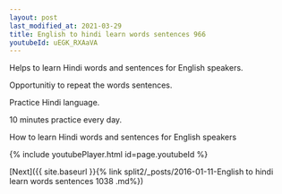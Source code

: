 ```yaml
---
layout: post
last_modified_at: 2021-03-29
title: English to hindi learn words sentences 966 
youtubeId: uEGK_RXAaVA
---
```

 
 
Helps to learn Hindi words and sentences for English speakers.

Opportunitiy to repeat the words sentences. 

Practice Hindi language. 
 
10 minutes practice every day. 
 
How to learn Hindi words and sentences for English speakers 
 
{% include youtubePlayer.html id=page.youtubeId %}
 
 
[Next]({{ site.baseurl }}{% link  split2/_posts/2016-01-11-English to hindi learn words sentences 1038 .md%})
 
